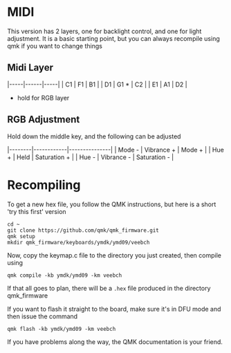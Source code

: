 # MIDI

This version has 2 layers, one for backlight control, and one for light adjustment. It is a basic starting point, but you can always recompile using qmk if you want to change things

## Midi Layer

|-----|------|-----|
| C1  |  F1  | B1  |
| D1  | G1 * | C2  |
| E1  | A1   | D2  |


* hold for RGB layer

## RGB Adjustment

Hold down the middle key, and the following can be adjusted

|--------|------------|---------------|
| Mode - | Vibrance + | Mode +        |
| Hue +  | Held       | Saturation +  |
| Hue -  | Vibrance - | Saturation -  |

# Recompiling 

To get a new hex file, you follow the QMK instructions, but here is a short 'try this first' version 

```
cd ~
git clone https://github.com/qmk/qmk_firmware.git
qmk setup
mkdir qmk_firmware/keyboards/ymdk/ymd09/veebch
```
Now, copy the keymap.c file to the directory you just created, then compile using
```
qmk compile -kb ymdk/ymd09 -km veebch
```
If that all goes to plan, there will be a `.hex` file produced in the directory qmk_firmware

If you want to flash it straight to the board, make sure it's in DFU mode and then issue the command
```
qmk flash -kb ymdk/ymd09 -km veebch
```
If you have problems along the way, the QMK documentation is your friend.
